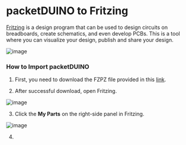# packetDUINO to Fritzing

[Fritzing](https://fritzing.org/) is a design program that can be used to design circuits on breadboards, create schematics, and even develop PCBs.
This is a tool where you can visualize your design, publish and share your design.

![image](https://user-images.githubusercontent.com/110519487/185721521-ca610387-3ef2-4c9d-baa6-9499c2480d7b.png)


### How to Import packetDUINO

1. First, you need to download the FZPZ file provided in this [link](https://github.com/Packetworx-IoT/packetDUINO/blob/main/packetDUINO.fzpz).

2. After successful download, open Fritzing.

![image](https://user-images.githubusercontent.com/110519487/185721668-2695ab20-300a-48cd-b823-a39a2e27177a.png)

3. Click the **My Parts** on the right-side panel in Fritzing.

![image](https://user-images.githubusercontent.com/110519487/185721780-866bfb21-ea8c-4350-81e6-b751e0621a1d.png)

4. 
 
